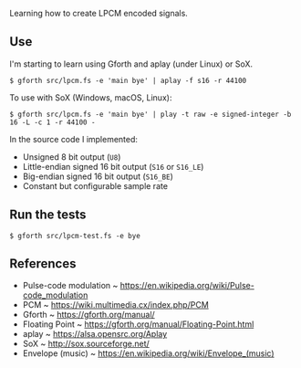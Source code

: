 Learning how to create LPCM encoded signals.

## Use

I'm starting to learn using Gforth and aplay (under Linux) or SoX.

```
$ gforth src/lpcm.fs -e 'main bye' | aplay -f s16 -r 44100
```

To use with SoX (Windows, macOS, Linux):

```
$ gforth src/lpcm.fs -e 'main bye' | play -t raw -e signed-integer -b 16 -L -c 1 -r 44100 -
```

In the source code I implemented:
- Unsigned 8 bit output (`U8`)
- Little-endian signed 16 bit output (`S16` or `S16_LE`)
- Big-endian signed 16 bit output (`S16_BE`)
- Constant but configurable sample rate

## Run the tests

```
$ gforth src/lpcm-test.fs -e bye
```

## References

- Pulse-code modulation ~ <https://en.wikipedia.org/wiki/Pulse-code_modulation>
- PCM ~ <https://wiki.multimedia.cx/index.php/PCM>
- Gforth ~ <https://gforth.org/manual/>
- Floating Point ~ <https://gforth.org/manual/Floating-Point.html>
- aplay ~ <https://alsa.opensrc.org/Aplay>
- SoX ~ <http://sox.sourceforge.net/>
- Envelope (music) ~ <https://en.wikipedia.org/wiki/Envelope_(music)>
